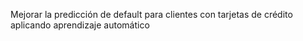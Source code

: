 Mejorar la predicción de default para clientes con tarjetas de crédito aplicando aprendizaje automático
